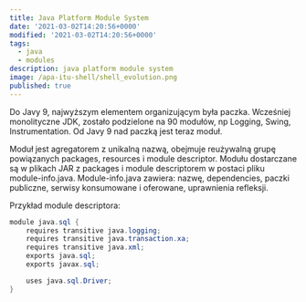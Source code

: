 ```yaml
---
title: Java Platform Module System
date: '2021-03-02T14:20:56+0000'
modified: '2021-03-02T14:20:56+0000'
tags:
  - java
  - modules
description: java platform module system
image: /apa-itu-shell/shell_evolution.png
published: true
---
```

Do Javy 9, najwyższym elementem organizującym była paczka.
Wcześniej monolityczne JDK, zostało podzielone na 90 modułów, np Logging, Swing, Instrumentation.
Od Javy 9 nad paczką jest teraz moduł.

Moduł jest agregatorem z unikalną nazwą, obejmuje reużywalną grupę powiązanych packages, resources i module descriptor.
Modułu dostarczane są w plikach JAR z packages i module descriptorem w postaci pliku module-info.java.
Module-info.java zawiera: nazwę, dependencies, paczki publiczne, serwisy konsumowane i oferowane, uprawnienia refleksji.

Przykład module descriptora:

```java
module java.sql {
    requires transitive java.logging;
    requires transitive java.transaction.xa;
    requires transitive java.xml;
    exports java.sql;
    exports javax.sql;

    uses java.sql.Driver;
}
```

